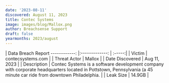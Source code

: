 ```yaml
---
date: '2023-08-11'
discovered: August 11, 2023
title: Contec Systems
image: images/blog/Mallox.png
author: Breachsense Support
draft: false
yearmonths: 2023/august
---
```



| Data Breach Report
------------:     |:-------------:    | :-----:|
| Victim      | contecsystems.com      | 
| Threat Actor      | Mallox      | 
| Date Discovered      | Aug 11, 2023      | 
| Description      | Contec Systems is a software development company with corporate headquarters located in Pottstown, Pennsylvania (a 45 minute car ride from downtown Philadelphia.      | 
| Leak Size      | 14.9GB      | 

